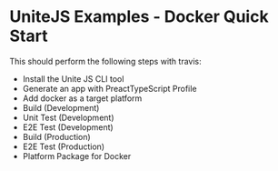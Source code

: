 # UniteJS Examples - Docker Quick Start

This should perform the following steps with travis:

* Install the Unite JS CLI tool
* Generate an app with PreactTypeScript Profile
* Add docker as a target platform
* Build (Development)
* Unit Test (Development)
* E2E Test (Development)
* Build (Production)
* E2E Test (Production)
* Platform Package for Docker
